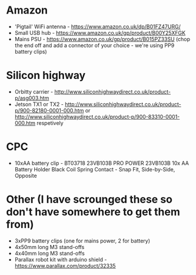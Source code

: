 Amazon
======
* 'Pigtail' WiFi antenna - https://www.amazon.co.uk/dp/B01FZ47URG/
* Small USB hub - https://www.amazon.co.uk/gp/product/B00Y25XFGK
* Mains PSU - https://www.amazon.co.uk/gp/product/B015PZ33SU (chop the end off and add a connector of your choice - we're using PP9 battery clips)

Silicon highway
===============
* Orbitty carrier - 
http://www.siliconhighwaydirect.co.uk/product-p/asg003.htm
* Jetson TX1 or TX2 - http://www.siliconhighwaydirect.co.uk/product-p/900-82180-0001-000.htm or http://www.siliconhighwaydirect.co.uk/product-p/900-83310-0001-000.htm respetively

CPC
===
* 10xAA battery clip - BT03718 	23VB103B 	PRO POWER  23VB103B  10x AA 
Battery Holder Black Coil Spring Contact - Snap Fit, Side-by-Side, Opposite

Other (I have scrounged these so don't have somewhere to get them from)
=======================================================================
* 3xPP9 battery clips (one for mains power, 2 for battery)
* 4x50mm long M3 stand-offs
* 4x40mm long M3 stand-offs
* Parallax robot kit with arduino shield - https://www.parallax.com/product/32335

